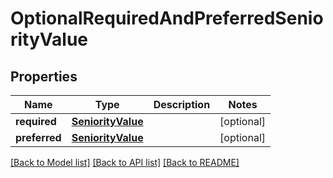# OptionalRequiredAndPreferredSeniorityValue


## Properties
Name | Type | Description | Notes
------------ | ------------- | ------------- | -------------
**required** | [**SeniorityValue**](SeniorityValue.md) |  | [optional] 
**preferred** | [**SeniorityValue**](SeniorityValue.md) |  | [optional] 

[[Back to Model list]](../README.md#documentation-for-models) [[Back to API list]](../README.md#documentation-for-api-endpoints) [[Back to README]](../README.md)


